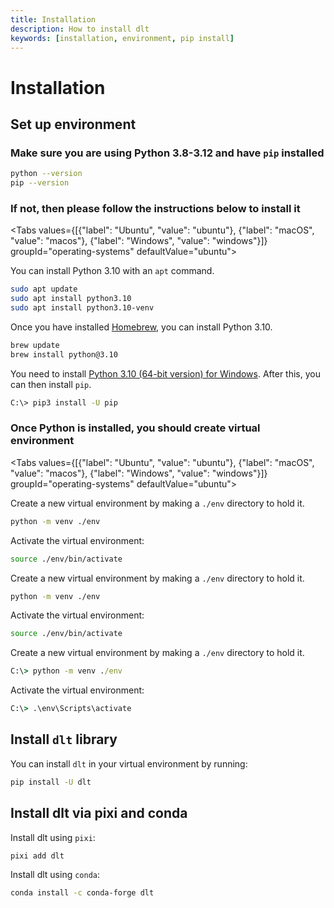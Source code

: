 ```yaml
---
title: Installation
description: How to install dlt
keywords: [installation, environment, pip install]
---
```


# Installation

## Set up environment

### Make sure you are using **Python 3.8-3.12** and have `pip` installed

```sh
python --version
pip --version
```

### If not, then please follow the instructions below to install it

<Tabs values={[{"label": "Ubuntu", "value": "ubuntu"}, {"label": "macOS", "value": "macos"}, {"label": "Windows", "value": "windows"}]}  groupId="operating-systems" defaultValue="ubuntu">
  <TabItem value="ubuntu">

You can install Python 3.10 with an `apt` command.

```sh
sudo apt update
sudo apt install python3.10
sudo apt install python3.10-venv
```

  </TabItem>
  <TabItem value="macos">

Once you have installed [Homebrew](https://brew.sh), you can install Python 3.10.

```sh
brew update
brew install python@3.10
```

  </TabItem>
  <TabItem value="windows">

You need to install [Python 3.10 (64-bit version) for Windows](https://www.python.org/downloads/windows/).
After this, you can then install `pip`.

```sh
C:\> pip3 install -U pip
```

  </TabItem>
</Tabs>

### Once Python is installed, you should create virtual environment

<Tabs values={[{"label": "Ubuntu", "value": "ubuntu"}, {"label": "macOS", "value": "macos"}, {"label": "Windows", "value": "windows"}]}  groupId="operating-systems" defaultValue="ubuntu">

  <TabItem value="ubuntu">

Create a new virtual environment by making a `./env` directory to hold it.

```sh
python -m venv ./env
```

Activate the virtual environment:

```sh
source ./env/bin/activate
```

  </TabItem>
  <TabItem value="macos">

Create a new virtual environment by making a `./env` directory to hold it.

```sh
python -m venv ./env
```

Activate the virtual environment:

```sh
source ./env/bin/activate
```

  </TabItem>
  <TabItem value="windows">

Create a new virtual environment by making a `./env` directory to hold it.

```bat
C:\> python -m venv ./env
```

Activate the virtual environment:

```bat
C:\> .\env\Scripts\activate
```

  </TabItem>
</Tabs>

## Install `dlt` library

You can install `dlt` in your virtual environment by running:

```sh
pip install -U dlt
```

## Install dlt via pixi and conda

Install dlt using `pixi`:

```sh
pixi add dlt
```

Install dlt using `conda`:

```sh
conda install -c conda-forge dlt
```
